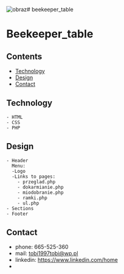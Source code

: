![obraz](https://user-images.githubusercontent.com/96210491/231587588-a2d653eb-2e9c-422e-99f2-c2efafc4ae3f.png)# beekeeper_table

# Beekeeper_table
## Contents
*  [Technology](#Technology)
*  [Design](#Design)
*  [Contact](#Contact)
## Technology
    - HTML
    - CSS
    - PHP
## Design
    - Header
      Menu:
      -Logo
      -Links to pages:
        - przeglad.php
        - dokarmianie.php
        - miodobranie.php
        - ramki.php
        - ul.php  
    - Sections  
    - Footer  
## Contact
- phone: 665-525-360
- mail: tobi1997tobi@wp.pl
- linkedin: https://www.linkedin.com/home
- 